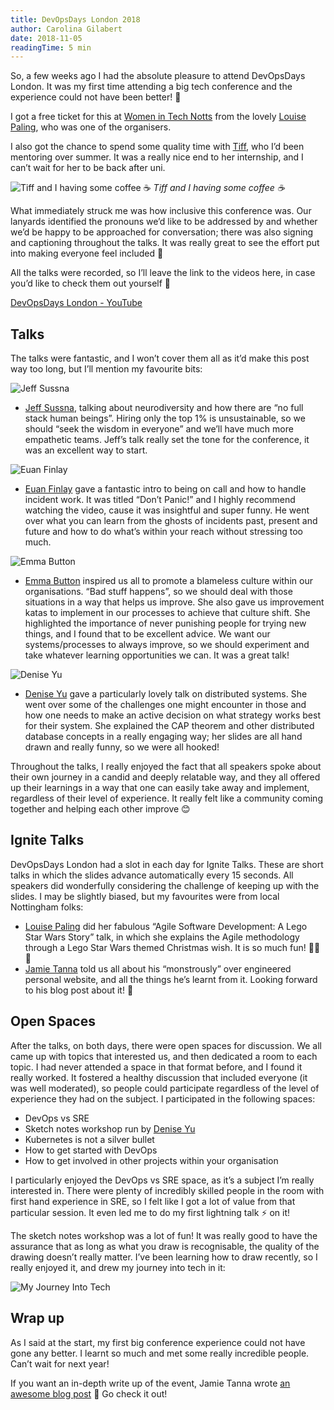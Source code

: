 ```yaml
---
title: DevOpsDays London 2018
author: Carolina Gilabert
date: 2018-11-05
readingTime: 5 min
---
```


So, a few weeks ago I had the absolute pleasure to attend DevOpsDays London. It was my first time attending a big tech conference and the experience could not have been better! 🙂

I got a free ticket for this at [Women in Tech Notts](https://www.meetup.com/Women-In-Tech-Nottingham/) from the lovely [Louise Paling](https://twitter.com/short_louise), who was one of the organisers.

I also got the chance to spend some quality time with [Tiff](https://twitter.com/tiffanyannl98), who I’d been mentoring over summer. It was a really nice end to her internship, and I can’t wait for her to be back after uni.

![Tiff and I having some coffee ☕️](/images/posts/devopsdays-london-2018/tiff_and_i.jpg)
_Tiff and I having some coffee ☕️_

What immediately struck me was how inclusive this conference was. Our lanyards identified the pronouns we’d like to be addressed by and whether we’d be happy to be approached for conversation; there was also signing and captioning throughout the talks. It was really great to see the effort put into making everyone feel included 💖

All the talks were recorded, so I’ll leave the link to the videos here, in case you’d like to check them out yourself 🙂

[DevOpsDays London - YouTube](https://www.youtube.com/channel/UCNIOHOhgmypXQdkviMvMiSQ)

## Talks

The talks were fantastic, and I won’t cover them all as it’d make this post way too long, but I’ll mention my favourite bits:      

![Jeff Sussna](/images/posts/devopsdays-london-2018/jeff.jpg)

* [Jeff Sussna](https://twitter.com/jeffsussna), talking about neurodiversity and how there are “no full stack human beings”. Hiring only the top 1% is unsustainable, so we should “seek the wisdom in everyone” and we’ll have much more empathetic teams. 
Jeff’s talk really set the tone for the conference, it was an excellent way to start.

![Euan Finlay](/images/posts/devopsdays-london-2018/euan.jpg)
* [Euan Finlay](https://twitter.com/efinlay24) gave a fantastic intro to being on call and how to handle incident work. It was titled “Don’t Panic!” and I highly recommend watching the video, cause it was insightful and super funny. He went over what you can learn from the ghosts of incidents past, present and future and how to do what’s within your reach without stressing too much.

![Emma Button](/images/posts/devopsdays-london-2018/emma.jpg)
* [Emma Button](https://twitter.com/growerofawesome) inspired us all to promote a blameless culture within our organisations. “Bad stuff happens”, so we should deal with those situations in a way that helps us improve. She also gave us improvement katas to implement in our processes to achieve that culture shift. She highlighted the importance of never punishing people for trying new things, and I found that to be excellent advice. We want our systems/processes to always improve, so we should experiment and take whatever learning opportunities we can. It was a great talk!

![Denise Yu](/images/posts/devopsdays-london-2018/denise.jpg)
* [Denise Yu](https://twitter.com/deniseyu21) gave a particularly lovely talk on distributed systems. She went over some of the challenges one might encounter in those and how one needs to make an active decision on what strategy works best for their system. She explained the CAP theorem and other distributed database concepts in a really engaging way; her slides are all hand drawn and really funny, so we were all hooked!

Throughout the talks, I really enjoyed the fact that all speakers spoke about their own journey in a candid and deeply relatable way, and they all offered up their learnings in a way that one can easily take away and implement, regardless of their level of experience. It really felt like a community coming together and helping each other improve 😊

## Ignite Talks

DevOpsDays London had a slot in each day for Ignite Talks. These are short talks in which the slides advance automatically every 15 seconds. All speakers did wonderfully considering the challenge of keeping up with the slides.
I may be slightly biased, but my favourites were from local Nottingham folks:

* [Louise Paling](https://twitter.com/short_louise) did her fabulous “Agile Software Development: A Lego Star Wars Story” talk, in which she explains the Agile methodology through a Lego Star Wars themed Christmas wish. It is so much fun! 🎅🎄🚀
* [Jamie Tanna](https://twitter.com/JamieTanna) told us all about his “monstrously” over engineered personal website, and all the things he’s learnt from it. Looking forward to his blog post about it! 🙂

## Open Spaces

After the talks, on both days, there were open spaces for discussion. We all came up with topics that interested us, and then dedicated a room to each topic. I had never attended a space in that format before, and I found it really worked. It fostered a healthy discussion that included everyone (it was well moderated), so people could participate regardless of the level of experience they had on the subject. I participated in the following spaces:

* DevOps vs SRE
* Sketch notes workshop run by [Denise Yu](https://twitter.com/deniseyu21)
* Kubernetes is not a silver bullet
* How to get started with DevOps
* How to get involved in other projects within your organisation

I particularly enjoyed the DevOps vs SRE space, as it’s a subject I’m really interested in. There were plenty of incredibly skilled people in the room with first hand experience in SRE, so I felt like I got a lot of value from that particular session. It even led me to do my first lightning talk ⚡️ on it!

The sketch notes workshop was a lot of fun! It was really good to have the assurance that as long as what you draw is recognisable, the quality of the drawing doesn’t really matter. I’ve been learning how to draw recently, so I really enjoyed it, and drew my journey into tech in it:

![My Journey Into Tech](/images/posts/devopsdays-london-2018/my_journey.png)

## Wrap up
As I said at the start, my first big conference experience could not have gone any better. I learnt so much and met some really incredible people. Can’t wait for next year! 

If you want an in-depth write up of the event, Jamie Tanna wrote [an awesome blog post](https://www.jvt.me/posts/2018/10/25/devopsdays-london-2018/) 🙂 Go check it out!
